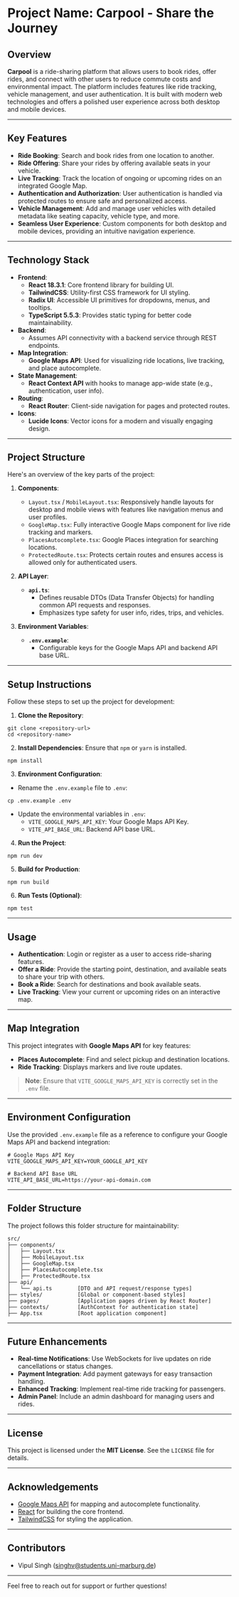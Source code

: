 
# Project Name: Carpool - Share the Journey

## Overview

**Carpool** is a ride-sharing platform that allows users to book rides, offer rides, and connect with other users to reduce commute costs and environmental impact. The platform includes features like ride tracking, vehicle management, and user authentication. It is built with modern web technologies and offers a polished user experience across both desktop and mobile devices.

---

## Key Features

- **Ride Booking**: Search and book rides from one location to another.
- **Ride Offering**: Share your rides by offering available seats in your vehicle.
- **Live Tracking**: Track the location of ongoing or upcoming rides on an integrated Google Map.
- **Authentication and Authorization**: User authentication is handled via protected routes to ensure safe and personalized access.
- **Vehicle Management**: Add and manage user vehicles with detailed metadata like seating capacity, vehicle type, and more.
- **Seamless User Experience**: Custom components for both desktop and mobile devices, providing an intuitive navigation experience.

---

## Technology Stack

- **Frontend**:
  - **React 18.3.1**: Core frontend library for building UI.
  - **TailwindCSS**: Utility-first CSS framework for UI styling.
  - **Radix UI**: Accessible UI primitives for dropdowns, menus, and tooltips.
  - **TypeScript 5.5.3**: Provides static typing for better code maintainability.
- **Backend**:
  - Assumes API connectivity with a backend service through REST endpoints.
- **Map Integration**:
  - **Google Maps API**: Used for visualizing ride locations, live tracking, and place autocomplete.
- **State Management**:
  - **React Context API** with hooks to manage app-wide state (e.g., authentication, user info).
- **Routing**:
  - **React Router**: Client-side navigation for pages and protected routes.
- **Icons**:
  - **Lucide Icons**: Vector icons for a modern and visually engaging design.

---

## Project Structure

Here's an overview of the key parts of the project:

1. **Components**:
   - `Layout.tsx` / `MobileLayout.tsx`: Responsively handle layouts for desktop and mobile views with features like navigation menus and user profiles.
   - `GoogleMap.tsx`: Fully interactive Google Maps component for live ride tracking and markers.
   - `PlacesAutocomplete.tsx`: Google Places integration for searching locations.
   - `ProtectedRoute.tsx`: Protects certain routes and ensures access is allowed only for authenticated users.
   
2. **API Layer**:
   - **`api.ts`**:
     - Defines reusable DTOs (Data Transfer Objects) for handling common API requests and responses.
     - Emphasizes type safety for user info, rides, trips, and vehicles.

3. **Environment Variables**:
   - **`.env.example`**:
     - Configurable keys for the Google Maps API and backend API base URL.

---

## Setup Instructions

Follow these steps to set up the project for development:

1. **Clone the Repository**:
```shell
git clone <repository-url>
cd <repository-name>
```

2. **Install Dependencies**:
Ensure that `npm` or `yarn` is installed.
```shell
npm install
```

3. **Environment Configuration**:
- Rename the `.env.example` file to `.env`:
```shell
cp .env.example .env
```
- Update the environmental variables in `.env`:
  - `VITE_GOOGLE_MAPS_API_KEY`: Your Google Maps API Key.
  - `VITE_API_BASE_URL`: Backend API base URL.

4. **Run the Project**:
```shell
npm run dev
```

5. **Build for Production**:
```shell
npm run build
```

6. **Run Tests (Optional)**:
```shell
npm test
```

---

## Usage

- **Authentication**: Login or register as a user to access ride-sharing features.
- **Offer a Ride**: Provide the starting point, destination, and available seats to share your trip with others.
- **Book a Ride**: Search for destinations and book available seats.
- **Live Tracking**: View your current or upcoming rides on an interactive map.

---

## Map Integration

This project integrates with **Google Maps API** for key features:
- **Places Autocomplete**: Find and select pickup and destination locations.
- **Ride Tracking**: Displays markers and live route updates.

> **Note**: Ensure that `VITE_GOOGLE_MAPS_API_KEY` is correctly set in the `.env` file.

---

## Environment Configuration

Use the provided `.env.example` file as a reference to configure your Google Maps API and backend integration:
```
# Google Maps API Key
VITE_GOOGLE_MAPS_API_KEY=YOUR_GOOGLE_API_KEY

# Backend API Base URL
VITE_API_BASE_URL=https://your-api-domain.com
```

---

## Folder Structure

The project follows this folder structure for maintainability:
```
src/
├── components/
│   ├── Layout.tsx
│   ├── MobileLayout.tsx
│   ├── GoogleMap.tsx
│   ├── PlacesAutocomplete.tsx
│   ├── ProtectedRoute.tsx
├── api/
│   └── api.ts        [DTO and API request/response types]
├── styles/           [Global or component-based styles]
├── pages/            [Application pages driven by React Router]
├── contexts/         [AuthContext for authentication state]
├── App.tsx           [Root application component]
```

---

## Future Enhancements

- **Real-time Notifications**: Use WebSockets for live updates on ride cancellations or status changes.
- **Payment Integration**: Add payment gateways for easy transaction handling.
- **Enhanced Tracking**: Implement real-time ride tracking for passengers.
- **Admin Panel**: Include an admin dashboard for managing users and rides.

---

## License

This project is licensed under the **MIT License**. See the `LICENSE` file for details.

---

## Acknowledgements

- [Google Maps API](https://developers.google.com/maps/documentation) for mapping and autocomplete functionality.
- [React](https://reactjs.org/) for building the core frontend.
- [TailwindCSS](https://tailwindcss.com/) for styling the application.

---

## Contributors

- Vipul Singh (singhv@students.uni-marburg.de)

---

Feel free to reach out for support or further questions!

